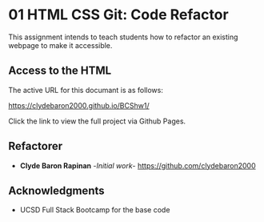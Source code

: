 # 01 HTML CSS Git: Code Refactor

This assignment intends to teach students how to refactor an existing webpage to make it accessible.

## Access to the HTML

The active URL for this documant is as follows:

https://clydebaron2000.github.io/BCShw1/

Click the link to view the full project via Github Pages.

## Refactorer

* **Clyde Baron Rapinan** -*Initial work*- https://github.com/clydebaron2000

## Acknowledgments

* UCSD Full Stack Bootcamp for the base code